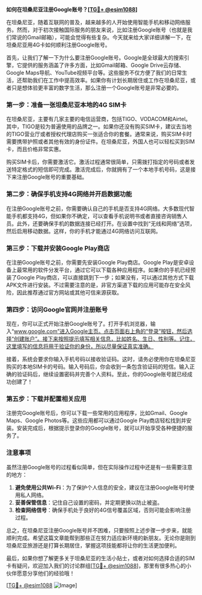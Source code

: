 **如何在坦桑尼亚注册Google账号？[[TG💪+ @esim1088](https://t.me/s/esim1088)]**

在坦桑尼亚，随着互联网的普及，越来越多的人开始使用智能手机和移动网络服务。然而，对于初次接触国际服务的朋友来说，比如注册Google账号（也就是我们常说的Gmail邮箱），可能会觉得有些复杂。今天就来给大家详细讲解一下，在坦桑尼亚用4G卡如何顺利注册Google账号。

首先，让我们了解一下为什么要注册Google账号。Google是全球最大的搜索引擎，它提供的服务涵盖了许多方面，比如Gmail邮箱、Google Drive云存储、Google Maps导航、YouTube视频平台等。这些服务不仅方便了我们的日常生活，还帮助我们在工作中提高效率。如果你有计划长期居住或工作在坦桑尼亚，或者只是想体验更丰富的数字生活，那么注册一个Google账号是非常必要的。

### 第一步：准备一张坦桑尼亚本地的4G SIM卡

在坦桑尼亚，主要有几家主要的电信运营商，包括TIGO、VODACOM和Airtel。其中，TIGO是较为普遍使用的品牌之一。如果你还没有购买SIM卡，建议去当地的TIGO营业厅或者授权代理店购买一张适合你的套餐。通常来说，购买SIM卡时需要携带护照或者其他有效的身份证件。在坦桑尼亚，外国人也可以轻松买到SIM卡，而且价格非常实惠。

购买SIM卡后，你需要激活它。激活过程通常很简单，只需拨打指定的号码或者发送特定格式的短信即可完成。激活完成后，你就拥有了一个本地手机号码，这是接下来注册Google账号的重要基础。

### 第二步：确保手机支持4G网络并开启数据功能

在注册Google账号之前，你需要确认自己的手机是否支持4G网络。大多数现代智能手机都支持4G，但如果你不确定，可以查看手机说明书或者直接咨询销售人员。此外，还要确保手机的数据连接已经打开。在设置中找到“无线和网络”选项，然后启用移动数据。这样，你的手机才能通过4G网络访问互联网。

### 第三步：下载并安装Google Play商店

在注册Google账号之前，你需要先安装Google Play商店。Google Play是安卓设备上最常用的软件分发平台，通过它可以下载各种应用程序。如果你的手机已经预装了Google Play商店，可以直接跳到下一步；如果没有，可以通过其他方式下载APK文件进行安装。不过需要注意的是，非官方渠道下载的应用可能存在安全风险，因此推荐通过官方网站或其他可信来源获取。

### 第四步：访问Google官网并注册账号

现在，你可以正式开始注册Google账号了。打开手机浏览器，输入“www.google.com”进入Google主页。点击页面右上角的“登录”按钮，然后选择“创建账户”。接下来按照提示填写相关信息，比如姓名、生日、性别等。记住，这里填写的信息将用于验证你的身份，所以尽量保证真实准确。

接着，系统会要求你输入手机号码以接收验证码。这时，请务必使用你在坦桑尼亚购买的本地SIM卡的号码。输入号码后，你会收到一条包含验证码的短信。输入正确的验证码后，继续设置密码并完善个人资料。至此，你的Google账号就已经成功创建了！

### 第五步：下载并配置相关应用

注册完Google账号后，你可以下载一些常用的应用程序，比如Gmail、Google Maps、Google Photos等。这些应用都可以通过Google Play商店轻松找到并安装。安装完成后，根据提示登录你的Google账号，就可以开始享受各种便捷的服务了。

### 注意事项

虽然注册Google账号的过程看似简单，但在实际操作过程中还是有一些需要注意的地方：

1. **避免使用公共Wi-Fi**：为了保护个人信息的安全，建议在注册Google账号时使用私人网络。
2. **妥善保管信息**：记住自己设置的密码，并定期更换以防止被盗。
3. **检查网络信号**：确保手机处于良好的4G信号覆盖区域，否则可能会影响注册过程。

总之，在坦桑尼亚注册Google账号并不困难，只要按照上述步骤一步步来，就能顺利完成。希望这篇文章能帮到那些正在努力适应新环境的新朋友。无论你是刚到坦桑尼亚旅游还是打算长期居住，掌握这项技能都将让你的生活更加便利。

最后，如果你想了解更多关于坦桑尼亚的生活小贴士，或者对如何选择合适的SIM卡有疑问，欢迎加入我们的讨论群组[[TG💪+ @esim1088](https://t.me/s/esim1088)]，那里有很多热心的小伙伴愿意分享他们的经验哦！

[[TG💪+ @esim1088](https://t.me/s/esim1088) ![Image](https://i.postimg.cc/4NQfJmqS/Snipaste-2025-05-13-00-14-12.png)]